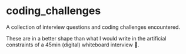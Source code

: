 # coding_challenges

A collection of interview questions and coding challenges encountered.

These are in a better shape than what I would write in the artificial constraints of a 45min (digital) whiteboard interview 🤷.